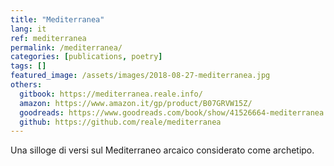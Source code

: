 ```yaml
---
title: "Mediterranea"
lang: it
ref: mediterranea
permalink: /mediterranea/
categories: [publications, poetry]
tags: []
featured_image: /assets/images/2018-08-27-mediterranea.jpg
others:
  gitbook: https://mediterranea.reale.info/
  amazon: https://www.amazon.it/gp/product/B07GRVW15Z/
  goodreads: https://www.goodreads.com/book/show/41526664-mediterranea
  github: https://github.com/reale/mediterranea
---
```


Una silloge di versi sul Mediterraneo arcaico considerato come archetipo.
